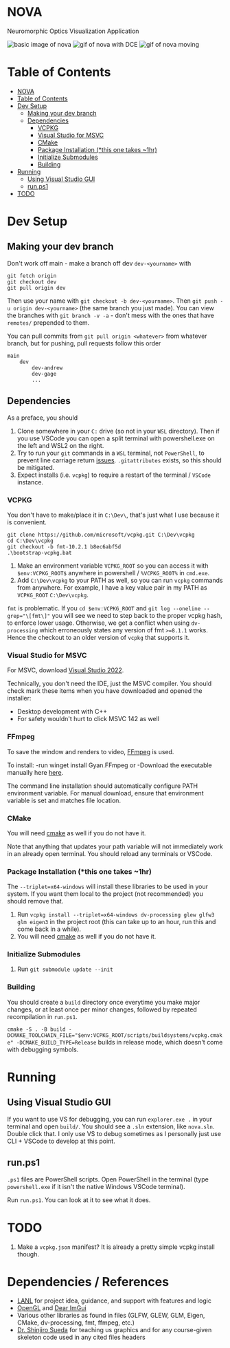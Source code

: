 # NOVA
Neuromorphic Optics Visualization Application

![basic image of nova](docs/img/NOVA_basic.png)
![gif of nova with DCE](docs/img/NOVA_DCE.gif)
![gif of nova moving](docs/img/NOVA_bb.gif)

# Table of Contents
- [NOVA](#nova)
- [Table of Contents](#table-of-contents)
- [Dev Setup](#dev-setup)
  - [Making your dev branch](#making-your-dev-branch)
  - [Dependencies](#dependencies)
    - [VCPKG](#vcpkg)
    - [Visual Studio for MSVC](#visual-studio-for-msvc)
    - [CMake](#cmake)
    - [Package Installation (\*this one takes ~1hr)](#package-installation-this-one-takes-1hr)
    - [Initialize Submodules](#initialize-submodules)
    - [Building](#building)
- [Running](#running)
  - [Using Visual Studio GUI](#using-visual-studio-gui)
  - [run.ps1](#runps1)
- [TODO](#todo)

# Dev Setup
## Making your dev branch
Don't work off main - make a branch off dev `dev-<yourname>` with
```
git fetch origin
git checkout dev
git pull origin dev
```
Then use your name with `git checkout -b dev-<yourname>`. Then `git push -u origin dev-<yourname>` (the same branch you just made). You can view the branches with `git branch -v -a` - don't mess with the ones that have `remotes/` prepended to them.

You can pull commits from `git pull origin <whatever>` from whatever branch, but for pushing, pull requests follow this order
```
main
    dev
        dev-andrew
        dev-gage
        ...
```

## Dependencies
As a preface, you should
1. Clone somewhere in your `C:` drive (so not in your `WSL` directory). Then if you use VSCode you can open a split terminal with powershell.exe on the left and WSL2 on the right.
2. Try to run your `git` commands in a `WSL` terminal, not `PowerShell`, to prevent line carriage return [issues](https://docs.github.com/en/get-started/git-basics/configuring-git-to-handle-line-endings#re-normalizing-a-repository). `.gitattributes` exists, so this should be mitigated.
3. Expect installs (i.e. `vcpkg`) to require a restart of the terminal / `VSCode` instance.

### VCPKG
You don't have to make/place it in `C:\Dev\`, that's just what I use because it is convenient.
```
git clone https://github.com/microsoft/vcpkg.git C:\Dev\vcpkg
cd C:\Dev\vcpkg
git checkout -b fmt-10.2.1 b8ec6abf5d
.\bootstrap-vcpkg.bat
```

1. Make an environment variable `VCPKG_ROOT` so you can access it with `$env:VCPKG_ROOT$` anywhere in powershell / `%VCPKG_ROOT%` in `cmd.exe`.
2. Add `C:\Dev\vcpkg` to your PATH as well, so you can run `vcpkg` commands from anywhere. For example, I have a key value pair in my PATH as `VCPKG_ROOT` `C:\Dev\vcpkg`.

`fmt` is problematic. If you `cd $env:VCPKG_ROOT` and `git log --oneline --grep="\[fmt\]"` you will see we need to step back to the proper vcpkg hash, to enforce lower usage. Otherwise, we get a conflict when using `dv-processing` which erroneously states any version of fmt `>=8.1.1` works. Hence the checkout to an older version of `vcpkg` that supports it.

### Visual Studio for MSVC
For MSVC, download [Visual Studio 2022](https://visualstudio.microsoft.com/downloads/).

Technically, you don't need the IDE, just the MSVC compiler. You should check mark these items when you have downloaded and opened the installer:
- Desktop development with C++
- For safety wouldn't hurt to click MSVC 142 as well

### FFmpeg
To save the window and renders to video, [FFmpeg](https://ffmpeg.org/download.html) is used.

To install:
-run winget install Gyan.FFmpeg or
-Download the executable manually here [here](https://ffmpeg.org/download.html).

The command line installation should automatically configure PATH environment variable. 
For manual download, ensure that environment variable is set and matches file location.

### CMake
You will need [cmake](https://cmake.org/download/) as well if you do not have it.

Note that anything that updates your path variable will not immediately work in an already open terminal. You should reload any terminals or VSCode.


### Package Installation (*this one takes ~1hr)
The `--triplet=x64-windows` will install these libraries to be used in your system. If you want them local to the project (not recommended) you should remove that. 

1. Run `vcpkg install --triplet=x64-windows dv-processing glew glfw3 glm eigen3` in the project root (this can take up to an hour, run this and come back in a while).
2. You will need [cmake](https://cmake.org/download/) as well if you do not have it.

### Initialize Submodules
1. Run `git submodule update --init`

### Building
You should create a `build` directory once everytime you make major changes, or at least once per minor changes, followed by repeated recompilation in `run.ps1`.

`cmake -S . -B build -DCMAKE_TOOLCHAIN_FILE="$env:VCPKG_ROOT/scripts/buildsystems/vcpkg.cmake" -DCMAKE_BUILD_TYPE=Release` builds in release mode, which doesn't come with debugging symbols.

# Running
## Using Visual Studio GUI
If you want to use VS for debugging, you can run `explorer.exe .` in your terminal and open `build/`. You should see a `.sln` extension, like `nova.sln`. Double click that. I only use VS to debug sometimes as I personally just use CLI + VSCode to develop at this point.

## run.ps1
`.ps1` files are PowerShell scripts. Open PowerShell in the terminal (type `powershell.exe` if it isn't the native Windows VSCode terminal).

Run `run.ps1`. You can look at it to see what it does.

# TODO
1. Make a `vcpkg.json` manifest? It is already a pretty simple vcpkg install though.

# Dependencies / References

- [LANL](https://lanl.gov/) for project idea, guidance, and support with features and logic
- [OpenGL](https://www.opengl.org/) and [Dear ImGui](https://github.com/ocornut/imgui)
- Various other libraries as found in files (GLFW, GLEW, GLM, Eigen, CMake, dv-processing, fmt, ffmpeg, etc.)
- [Dr. Shinjiro Sueda](https://people.engr.tamu.edu/sueda/index.html) for teaching us graphics and for any course-given skeleton code used in any cited files headers